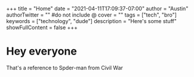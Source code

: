 +++
title = "Home"
date = "2021-04-11T17:09:37-07:00"
author = "Austin"
authorTwitter = "" #do not include @
cover = ""
tags = ["tech", "bro"]
keywords = ["technology", "dude"]
description = "Here's some stuff"
showFullContent = false
+++

# Hey everyone 

That's a reference to Spder-man from Civil War
